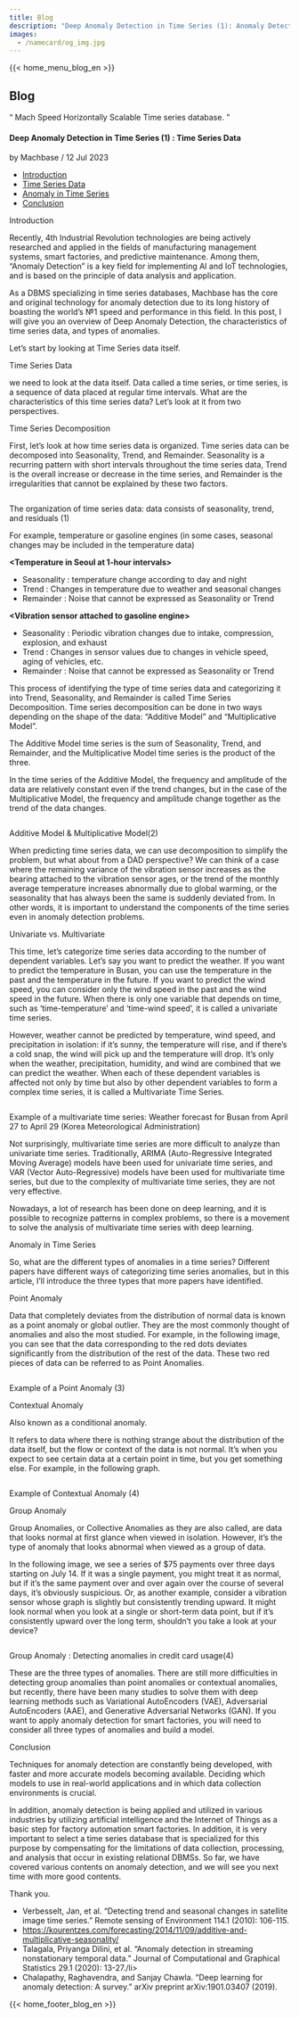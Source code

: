 ```yaml
---
title: Blog
description: "Deep Anomaly Detection in Time Series (1): Anomaly Detection Model"
images:
  - /namecard/og_img.jpg
---
```


<head>
  <meta charset="UTF-8" />
  <meta name="viewport" content="width=device-width, initial-scale=1.0" />
  <link rel="stylesheet" type="text/css" href="../../css/common.css" />
  <link rel="stylesheet" type="text/css" href="../../css/style.css" />
</head>
{{< home_menu_blog_en >}}
<section class="pricing_section0 section0">
  <div>
    <h2 class="sub_page_title">Blog</h2>
    <p class="sub_page_titletext">
      “ Mach Speed Horizontally Scalable Time series database. ”
    </p>
  </div>
</section>
<section>
  <div class="tech-inner">
    <h4 class="blog-title">
      Deep Anomaly Detection in Time Series (1) : Time Series Data
    </h4>
    <div class="blog-date">
      <div>
        <span>by Machbase / 12 Jul 2023</span>
      </div>
    </div>
    <ul class="tech-list-ul">
      <a href="#anchor1">
        <li class="tech-list-li" id="tech-list-li">Introduction</li></a
      >
      <a href="#anchor2">
        <li class="tech-list-li" id="tech-list-li">Time Series Data</li></a
      >
      <a href="#anchor3">
        <li class="tech-list-li" id="tech-list-li">
          Anomaly in Time Series
        </li></a
      >
      <a href="#anchor4">
        <li class="tech-list-li" id="tech-list-li">Conclusion</li>
      </a>
    </ul>
    <div class="tech-contents">
      <div>
        <p class="tech-title" id="anchor1">Introduction</p>
        <p class="tech-contents-text">
          Recently, 4th Industrial Revolution technologies are being actively
          researched and applied in the fields of manufacturing management
          systems, smart factories, and predictive maintenance. Among them,
          “Anomaly Detection” is a key field for implementing AI and IoT
          technologies, and is based on the principle of data analysis and
          application.
        </p>
        <p class="tech-contents-text">
          As a DBMS specializing in time series databases, Machbase has the core
          and original technology for anomaly detection due to its long history
          of boasting the world’s №1 speed and performance in this field. In
          this post, I will give you an overview of Deep Anomaly Detection, the
          characteristics of time series data, and types of anomalies.
        </p>
        <p class="tech-contents-text">
          Let’s start by looking at Time Series data itself.
        </p>
        <p class="tech-title" id="anchor2">Time Series Data</p>
        <p class="tech-contents-text">
          we need to look at the data itself. Data called a time series, or time
          series, is a sequence of data placed at regular time intervals. What
          are the characteristics of this time series data? Let’s look at it
          from two perspectives.
        </p>
        <div class="tech-contents-title">Time Series Decomposition</div>
        <p class="tech-contents-text">
          First, let’s look at how time series data is organized. Time series
          data can be decomposed into Seasonality, Trend, and Remainder.
          Seasonality is a recurring pattern with short intervals throughout the
          time series data, Trend is the overall increase or decrease in the
          time series, and Remainder is the irregularities that cannot be
          explained by these two factors.
        </p>
        <div class="tech-img-wrap">
          <img class="tech-img" src="../../img/anomaly-1.png" alt="" />
        </div>
        <p class="tech-contents-link-text">
          The organization of time series data: data consists of seasonality,
          trend, and residuals (1)
        </p>
        <p class="tech-contents-text">
          For example, temperature or gasoline engines (in some cases, seasonal
          changes may be included in the temperature data)
        </p>
        <div class="tech-contents-text">
          <b>&lt;Temperature in Seoul at 1-hour intervals></b>
        </div>
        <ul class="tech-ul">
          <li>Seasonality : temperature change according to day and night</li>
          <li>
            Trend : Changes in temperature due to weather and seasonal changes
          </li>
          <li>
            Remainder : Noise that cannot be expressed as Seasonality or Trend
          </li>
        </ul>
        <div class="tech-contents-text">
          <b>&lt;Vibration sensor attached to gasoline engine></b>
        </div>
        <ul class="tech-ul">
          <li>
            Seasonality : Periodic vibration changes due to intake, compression,
            explosion, and exhaust
          </li>
          <li>
            Trend : Changes in sensor values due to changes in vehicle speed,
            aging of vehicles, etc.
          </li>
          <li>
            Remainder : Noise that cannot be expressed as Seasonality or Trend
          </li>
        </ul>
        <p class="tech-contents-text">
          This process of identifying the type of time series data and
          categorizing it into Trend, Seasonality, and Remainder is called Time
          Series Decomposition. Time series decomposition can be done in two
          ways depending on the shape of the data: “Additive Model” and
          “Multiplicative Model”.
        </p>
        <p class="tech-contents-text">
          The Additive Model time series is the sum of Seasonality, Trend, and
          Remainder, and the Multiplicative Model time series is the product of
          the three.
        </p>
        <p class="tech-contents-text">
          In the time series of the Additive Model, the frequency and amplitude
          of the data are relatively constant even if the trend changes, but in
          the case of the Multiplicative Model, the frequency and amplitude
          change together as the trend of the data changes.
        </p>
        <div class="tech-img-wrap">
          <img class="tech-img" src="../../img/anomaly-2.png" alt="" />
        </div>
        <p class="tech-contents-link-text">
          Additive Model & Multiplicative Model(2)
        </p>
        <p class="tech-contents-text">
          When predicting time series data, we can use decomposition to simplify
          the problem, but what about from a DAD perspective? We can think of a
          case where the remaining variance of the vibration sensor increases as
          the bearing attached to the vibration sensor ages, or the trend of the
          monthly average temperature increases abnormally due to global
          warming, or the seasonality that has always been the same is suddenly
          deviated from. In other words, it is important to understand the
          components of the time series even in anomaly detection problems.
        </p>
        <div class="tech-contents-title">Univariate vs. Multivariate</div>
        <p class="tech-contents-text">
          This time, let’s categorize time series data according to the number
          of dependent variables. Let’s say you want to predict the weather. If
          you want to predict the temperature in Busan, you can use the
          temperature in the past and the temperature in the future. If you want
          to predict the wind speed, you can consider only the wind speed in the
          past and the wind speed in the future. When there is only one variable
          that depends on time, such as ‘time-temperature’ and ‘time-wind
          speed’, it is called a univariate time series.
        </p>
        <p class="tech-contents-text">
          However, weather cannot be predicted by temperature, wind speed, and
          precipitation in isolation: if it’s sunny, the temperature will rise,
          and if there’s a cold snap, the wind will pick up and the temperature
          will drop. It’s only when the weather, precipitation, humidity, and
          wind are combined that we can predict the weather. When each of these
          dependent variables is affected not only by time but also by other
          dependent variables to form a complex time series, it is called a
          Multivariate Time Series.
        </p>
        <div class="tech-img-wrap">
          <img class="tech-img" src="../../img/anomaly-3.png" alt="" />
        </div>
        <p class="tech-contents-link-text">
          Example of a multivariate time series: Weather forecast for Busan from
          April 27 to April 29 (Korea Meteorological Administration)
        </p>
        <p class="tech-contents-text">
          Not surprisingly, multivariate time series are more difficult to
          analyze than univariate time series. Traditionally, ARIMA
          (Auto-Regressive Integrated Moving Average) models have been used for
          univariate time series, and VAR (Vector Auto-Regressive) models have
          been used for multivariate time series, but due to the complexity of
          multivariate time series, they are not very effective.
        </p>
        <p class="tech-contents-text">
          Nowadays, a lot of research has been done on deep learning, and it is
          possible to recognize patterns in complex problems, so there is a
          movement to solve the analysis of multivariate time series with deep
          learning.
        </p>
        <div class="tech-title" id="anchor3">Anomaly in Time Series</div>
        <p class="tech-contents-text">
          So, what are the different types of anomalies in a time series?
          Different papers have different ways of categorizing time series
          anomalies, but in this article, I’ll introduce the three types that
          more papers have identified.
        </p>
        <p class="tech-contents-title">Point Anomaly</p>
        <p class="tech-contents-text">
          Data that completely deviates from the distribution of normal data is
          known as a point anomaly or global outlier. They are the most commonly
          thought of anomalies and also the most studied. For example, in the
          following image, you can see that the data corresponding to the red
          dots deviates significantly from the distribution of the rest of the
          data. These two red pieces of data can be referred to as Point
          Anomalies.
        </p>
        <div class="tech-img-wrap">
          <img class="tech-img" src="../../img/anomaly-4.png" alt="" />
        </div>
        <p class="tech-contents-link-text">Example of a Point Anomaly (3)</p>
        <p class="tech-contents-title">Contextual Anomaly</p>
        <p class="tech-contents-text">Also known as a conditional anomaly.</p>
        <p class="tech-contents-text">
          It refers to data where there is nothing strange about the
          distribution of the data itself, but the flow or context of the data
          is not normal. It’s when you expect to see certain data at a certain
          point in time, but you get something else. For example, in the
          following graph.
        </p>
        <div class="tech-img-wrap">
          <img class="tech-img" src="../../img/anomaly-5.png" alt="" />
        </div>
        <p class="tech-contents-link-text">Example of Contextual Anomaly (4)</p>
        <p class="tech-contents-title">Group Anomaly</p>
        <p class="tech-contents-text">
          Group Anomalies, or Collective Anomalies as they are also called, are
          data that looks normal at first glance when viewed in isolation.
          However, it’s the type of anomaly that looks abnormal when viewed as a
          group of data.
        </p>
        <p class="tech-contents-text">
          In the following image, we see a series of $75 payments over three
          days starting on July 14. If it was a single payment, you might treat
          it as normal, but if it’s the same payment over and over again over
          the course of several days, it’s obviously suspicious. Or, as another
          example, consider a vibration sensor whose graph is slightly but
          consistently trending upward. It might look normal when you look at a
          single or short-term data point, but if it’s consistently upward over
          the long term, shouldn’t you take a look at your device?
        </p>
        <div class="tech-img-wrap">
          <img class="tech-img" src="../../img/anomaly-6.png" alt="" />
        </div>
        <p class="tech-contents-link-text">
          Group Anomaly : Detecting anomalies in credit card usage(4)
        </p>
        <p class="tech-contents-text">
          These are the three types of anomalies. There are still more
          difficulties in detecting group anomalies than point anomalies or
          contextual anomalies, but recently, there have been many studies to
          solve them with deep learning methods such as Variational AutoEncoders
          (VAE), Adversarial AutoEncoders (AAE), and Generative Adversarial
          Networks (GAN). If you want to apply anomaly detection for smart
          factories, you will need to consider all three types of anomalies and
          build a model.
        </p>
        <p class="tech-title" id="anchor4">Conclusion</p>
        <p class="tech-contents-text">
          Techniques for anomaly detection are constantly being developed, with
          faster and more accurate models becoming available. Deciding which
          models to use in real-world applications and in which data collection
          environments is crucial.
        </p>
        <p class="tech-contents-text">
          In addition, anomaly detection is being applied and utilized in
          various industries by utilizing artificial intelligence and the
          Internet of Things as a basic step for factory automation smart
          factories. In addition, it is very important to select a time series
          database that is specialized for this purpose by compensating for the
          limitations of data collection, processing, and analysis that occur in
          existing relational DBMSs. So far, we have covered various contents on
          anomaly detection, and we will see you next time with more good
          contents.
        </p>
        <p class="tech-contents-text">Thank you.</p>
        <ul class="tech-ul">
          <li>
            Verbesselt, Jan, et al. “Detecting trend and seasonal changes in
            satellite image time series.” Remote sensing of Environment 114.1
            (2010): 106-115.
          </li>
          <li>
            <a
              class="tech-contents-link"
              href="https://kourentzes.com/forecasting/2014/11/09/additive-and-multiplicative-seasonality/"
              >https://kourentzes.com/forecasting/2014/11/09/additive-and-multiplicative-seasonality/</a
            >
          </li>
          <li>
            Talagala, Priyanga Dilini, et al. “Anomaly detection in streaming
            nonstationary temporal data.” Journal of Computational and Graphical
            Statistics 29.1 (2020): 13-27./li>
          </li>
          <li>
            Chalapathy, Raghavendra, and Sanjay Chawla. “Deep learning for
            anomaly detection: A survey.” arXiv preprint arXiv:1901.03407
            (2019).
          </li>
        </ul>
      </div>
    </div>
  </div>
</section>
{{< home_footer_blog_en >}}
